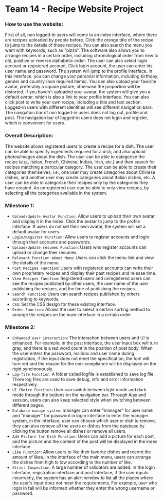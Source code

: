 # Team 14 - Recipe Website Project

### How to use the website:
First of all, non logged-in users will come to an index interface, where there are recipes uploaded by people before. Click the orange title of the recipe to jump to the details of these recipes. You can also search the menu you want with keywords, such as "pizza". The software also allows you to arrange recipes in a certain order, including chronological order from new to old, positive or reverse alphabetic order. The user can also select login account or registered account. Click login account, the user can enter his user name and password. The system will jump to the profile interface. In this interface, you can change your personal information, including birthday, gender and country (non required items). You can also upload your favorite avatar, preferably a square picture, otherwise the proportion will be distorted. If you haven't uploaded your avatar, the system will give you a default avatar, which is also a link to your profile interface. You can also click post to write your own recipe, including a title and text section. Logged-in users with different identities will see different navigation bars. The navigation bar of non logged-in users does not log out, profile and post. The navigation bar of logged-in users does not login and register, which is convenient for users.

### Overall Description:
The website allows registered users to create a recipe for a dish. The user can be able to specify ingredients required for a dish, and also upload photos/images about the dish. The user can be able to categorise the recipe (e.g., Italian, French, Chinese, Indian, Irish, etc.) and then search for recipes matching a particular category. The user can be able to create their categories themselves, i.e., one user may create categories about Chinese dishes, and another user may create categories about Italian dishes, etc. A user can be able to categorise their recipes only by the categories they have created. An unregistered user can be able to only view recipes, by selecting all the categories available in the system. 

### Milestone 1:
*  `Upload/Update Avatar Function`: Allow users to upload their own avatar and display it in the index. Click the avatar to jump to the profile interface. If users do not set their own avatar, the system will set a default avatar for users.
* `Login/Register Function`: Allow users to register accounts and login through their accounts and passwords.
* `Upload/Update resumes Function`: Users who register accounts can upload or change their resumes.
* `Relevant Function about Menu`: Users can click the menu link and view the details of the menu.
* `Post Recipes Function`: Users with registered accounts can write their own proprietary recipes and display their past recipes and release time.
* `View Recipes Function`: Registered users and unregistered users can see the recipes published by other users, the user name of the user publishing the recipes, and the time of publishing the recipes.
* `Search Function`: Users can search recipes published by others according to keywords.
* `CSS`: Set the CSS design for these existing interface.
* `Order Function`: Allows the user to select a certain sorting method to arrange the recipes on the main interface in a certain order.

### Milestone 2:

* `Enhanced user interaction`: The interaction between users and UI is enhanced. For example, in the post interface, the user input box will turn gray, and there is a red word count in the position of post body. When the user enters the password, mailbox and user name during registration, if the input does not meet the specification, the font will turn red and the reason for the non-compliance will be displayed on the right synchronously.
* `Log-file Function`: A folder called logfile is established to save log file. Three log files are used to save debug, info and error information respectively.
* `UI Choice Function`: User can switch between light mode and dark mode through the buttons on the navigation bar. Through Ajax and session, users can also keep selected style when switching between different pages.
* `Database manage system`:  manager can enter "manager" for user name and "manager" for password in login interface  to enter the manager system, in the interface, user can choose which user or dish to remove, they can also remove all the users or dishes from the database by clicking the button remove all dishes or remove all users.
* `Add Picture for Dish Function`: Users can add a picture for each post, and the picture and the content of the post will be displayed in the index interface.
* `Like Function`: Allow users to like their favorite dishes and record the amount of likes. In the interface of the main menu, users can arrange the dishes from high to low according to the number of like.
* `Strict Inspection`: A large number of validators are added. In the login interface, registration interface and post interface, if the user inputs incorrectly, the system has an alert window to list all the places where the user's input does not meet the requirements. For example, user who login in fail will be informed whether they enter the wrong username or password.

